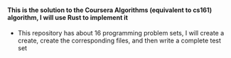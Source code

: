 #### This is the solution to the Coursera Algorithms (equivalent to cs161) algorithm, I will use Rust to implement it
- This repository has about 16 programming problem sets, I will create a create, create the corresponding files, and then write a complete test set
